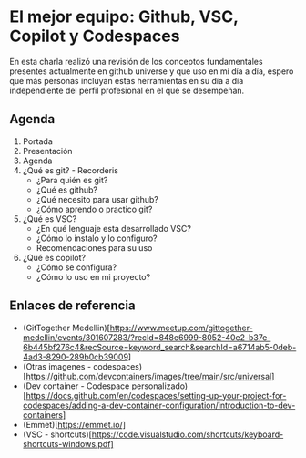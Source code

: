 # El mejor equipo: Github, VSC, Copilot y Codespaces

En esta charla realizó una revisión de los conceptos fundamentales presentes actualmente en github universe y que uso en mi día a día, espero que más personas incluyan estas herramientas en su día a día independiente del perfil profesional en el que se desempeñan.

## Agenda

1. Portada
2. Presentación
3. Agenda
4. ¿Qué es git? - Recorderis
    - ¿Para quién es git?
    - ¿Qué es github?
    - ¿Qué necesito para usar github?
    - ¿Cómo aprendo o practico git?
5. ¿Qué es VSC?
    - ¿En qué lenguaje esta desarrollado VSC?
    - ¿Cómo lo instalo y lo configuro?
    - Recomendaciones para su uso
5. ¿Qué es copilot?
    - ¿Cómo se configura?
    - ¿Cómo lo uso en mi proyecto?

## Enlaces de referencia

- (GitTogether Medellin)[https://www.meetup.com/gittogether-medellin/events/301607283/?recId=848e6999-8052-40e2-b37e-6b445bf276c4&recSource=keyword_search&searchId=a6714ab5-0deb-4ad3-8290-289b0cb39009]
- (Otras imagenes - codespaces)[https://github.com/devcontainers/images/tree/main/src/universal]
- (Dev container - Codespace personalizado)[https://docs.github.com/en/codespaces/setting-up-your-project-for-codespaces/adding-a-dev-container-configuration/introduction-to-dev-containers]
- (Emmet)[https://emmet.io/]
- (VSC - shortcuts)[https://code.visualstudio.com/shortcuts/keyboard-shortcuts-windows.pdf]